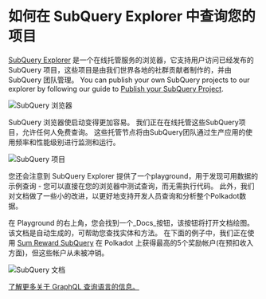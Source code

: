 # 如何在 SubQuery Explorer 中查询您的项目

[SubQuery Explorer](https://explorer.subquery.network) 是一个在线托管服务的浏览器，它支持用户访问已经发布的 SubQuery 项目，这些项目是由我们世界各地的社群贡献者制作的，并由SubQuery 团队管理。 You can publish your own SubQuery projects to our explorer by following our guide to [Publish your SubQuery Project](../run_publish/publish.md).

![SubQuery 浏览器](https://static.subquery.network/media/explorer/explorer-header.png)

SubQuery 浏览器使启动变得更加容易。 我们正在在线托管这些SubQuery项目，允许任何人免费查询。 这些托管节点将由SubQuery团队通过生产应用的使用频率和性能级别进行监测和运行。

![SubQuery 项目](https://static.subquery.network/media/explorer/explorer-project.png)

您还会注意到 SubQuery Explorer 提供了一个playground，用于发现可用数据的示例查询 - 您可以直接在您的浏览器中测试查询，而无需执行代码。 此外，我们对文档做了一些小的改进，以更好地支持开发人员查询和分析整个Polkadot数据。

在 Playground 的右上角，您会找到一个_Docs_按钮，该按钮将打开文档绘图。 该文档是自动生成的，可帮助您查找实体和方法。 在下面的例子中，我们正在使用 [Sum Reward SubQuery](https://explorer.subquery.network/subquery/OnFinality-io/sum-reward) 在 Polkadot 上获得最高的5个奖励帐户(在预扣收入方面)，但这些帐户从未被冲销。

![SubQuery 文档](https://static.subquery.network/media/explorer/explorer-documentation.png)

[了解更多关于 GraphQL 查询语言的信息。](./graphql.md)
